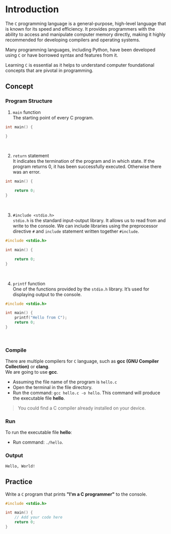 # Introduction
   
The `C` programming language is a general-purpose, high-level language that is known for its speed and efficiency. It provides programmers with the ability to access and manipulate computer memory directly, making it highly recommended for developing compilers and operating systems.
    
   
Many programming languages, including Python, have been developed using `C` or have borrowed syntax and features from it.    

Learning `C` is essential as it helps to understand computer foundational concepts that are pivotal in programming.
<br>

## Concept   

### Program Structure

1. `main` function    
The starting point of every C program.   
```c
int main() {

}
```
<br>

2. `return` statement    
It indicates the termination of the program and in which state. If the program returns 0, it has been successfully executed. Otherwise there was an error.    
```c
int main() {

    return 0;
}
```
<br>

3. `#include <stdio.h>`    
`stdio.h` is the standard input-output library. It allows us to read from and write to the console. We can include libraries using the preprocessor directive `#` and `include` statement written together `#include`.     
```c
#include <stdio.h>

int main() {

    return 0;
}

```   
<br>

4. `printf` function    
One of the functions provided by the `stdio.h` library. It’s used for displaying output to the console.   
```c
#include <stdio.h>

int main() {
    printf("Hello from C");
    return 0;
}
``` 
<br>

### Compile  
There are multiple compilers for `C` language, such as **gcc (GNU Compiler Collection)** or **clang**.    
We are going to use **gcc**.


- Assuming the file name of the program is `hello.c` 
- Open the terminal in the file directory.
- Run the command: `gcc hello.c -o hello`. This command will produce the executable file **hello**.
> You could find a C compiler already installed on your device.


### Run   


To run the executable file **hello**:
- Run command: `./hello`.    
     
### Output
   
```
Hello, World!
```
   
 
## Practice

Write a `C` program that prints **"I'm a C programmer"** to the console.

```c
#include <stdio.h>

int main() {
    // Add your code here
    return 0;
}
